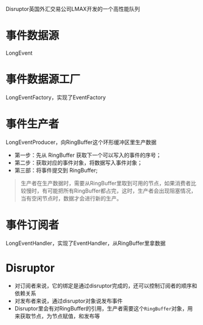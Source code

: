 Disruptor英国外汇交易公司LMAX开发的一个高性能队列
# 事件数据源
LongEvent
# 事件数据源工厂 
LongEventFactory，实现了EventFactory
# 事件生产者
LongEventProducer，向RingBuffer这个环形缓冲区里生产数据
* 第一步：先从 RingBuffer 获取下一个可以写入的事件的序号；
* 第二步：获取对应的事件对象，将数据写入事件对象；
* 第三部：将事件提交到 RingBuffer;
> 生产者在生产数据时，需要从RingBuffer里取到可用的节点，如果消费者比较慢时，有可能把所有RingBuffer都占完，这时，生产者会出现阻塞情况，当有空闲节点时，数据才会进行新的生产。
# 事件订阅者
LongEventHandler，实现了EventHandler，从RingBuffer里拿数据
# Disruptor
* 对订阅者来说，它的绑定是通过disruptor完成的，还可以控制订阅者的顺序和依赖关系
* 对发布者来说，通过disruptor对象说发布事件
* Disruptor里会有对RingBuffer的引用，生产者需要这个`RingBuffer`对象，用来获取节点，为节点赋值，和发布等